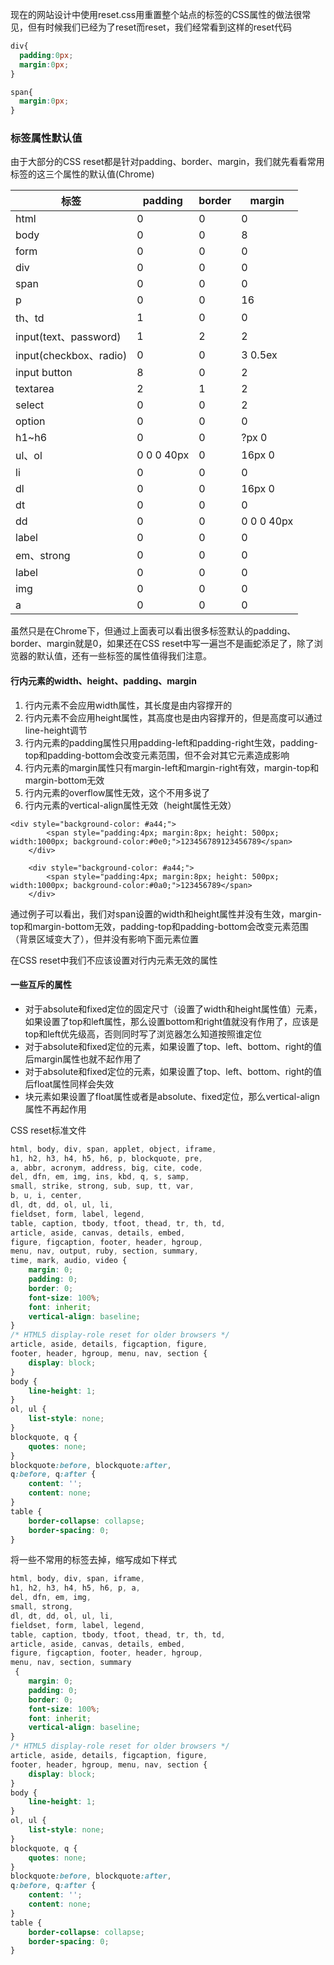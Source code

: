 现在的网站设计中使用reset.css用重置整个站点的标签的CSS属性的做法很常见，但有时候我们已经为了reset而reset，我们经常看到这样的reset代码

```css
div{
  padding:0px;
  margin:0px;
}

span{
  margin:0px;   
}
```

### 标签属性默认值

由于大部分的CSS reset都是针对padding、border、margin，我们就先看看常用标签的这三个属性的默认值(Chrome)

| **标签**               | **padding** | **border** | **margin** |
| ---------------------- | ----------- | ---------- | ---------- |
| html                   | 0           | 0          | 0          |
| body                   | 0           | 0          | 8          |
| form                   | 0           | 0          | 0          |
| div                    | 0           | 0          | 0          |
| span                   | 0           | 0          | 0          |
| p                      | 0           | 0          | 16         |
| th、td                 | 1           | 0          | 0          |
| input(text、password)  | 1           | 2          | 2          |
| input(checkbox、radio) | 0           | 0          | 3 0.5ex    |
| input button           | 8           | 0          | 2          |
| textarea               | 2           | 1          | 2          |
| select                 | 0           | 0          | 2          |
| option                 | 0           | 0          | 0          |
| h1~h6                  | 0           | 0          | ?px 0      |
| ul、ol                 | 0 0 0 40px  | 0          | 16px 0     |
| li                     | 0           | 0          | 0          |
| dl                     | 0           | 0          | 16px 0     |
| dt                     | 0           | 0          | 0          |
| dd                     | 0           | 0          | 0 0 0 40px |
| label                  | 0           | 0          | 0          |
| em、strong             | 0           | 0          | 0          |
| label                  | 0           | 0          | 0          |
| img                    | 0           | 0          | 0          |
| a                      | 0           | 0          | 0          |

虽然只是在Chrome下，但通过上面表可以看出很多标签默认的padding、border、margin就是0，如果还在CSS reset中写一遍岂不是画蛇添足了，除了浏览器的默认值，还有一些标签的属性值得我们注意。

#### 行内元素的width、height、padding、margin

1. 行内元素不会应用width属性，其长度是由内容撑开的
2. 行内元素不会应用height属性，其高度也是由内容撑开的，但是高度可以通过line-height调节
3. 行内元素的padding属性只用padding-left和padding-right生效，padding-top和padding-bottom会改变元素范围，但不会对其它元素造成影响
4. 行内元素的margin属性只有margin-left和margin-right有效，margin-top和margin-bottom无效
5. 行内元素的overflow属性无效，这个不用多说了
6. 行内元素的vertical-align属性无效（height属性无效）

```
<div style="background-color: #a44;">
        <span style="padding:4px; margin:8px; height: 500px; width:1000px; background-color:#0e0;">123456789123456789</span>
    </div>

    <div style="background-color: #a44;">
        <span style="padding:4px; margin:8px; height: 500px; width:1000px; background-color:#0a0;">123456789</span>
    </div>
```

通过例子可以看出，我们对span设置的width和height属性并没有生效，margin-top和margin-bottom无效，padding-top和padding-bottom会改变元素范围（背景区域变大了），但并没有影响下面元素位置

在CSS reset中我们不应该设置对行内元素无效的属性

#### 一些互斥的属性

- 对于absolute和fixed定位的固定尺寸（设置了width和height属性值）元素，如果设置了top和left属性，那么设置bottom和right值就没有作用了，应该是top和left优先级高，否则同时写了浏览器怎么知道按照谁定位
- 对于absolute和fixed定位的元素，如果设置了top、left、bottom、right的值后margin属性也就不起作用了
- 对于absolute和fixed定位的元素，如果设置了top、left、bottom、right的值后float属性同样会失效
- 块元素如果设置了float属性或者是absolute、fixed定位，那么vertical-align属性不再起作用 



CSS reset标准文件

```css
html, body, div, span, applet, object, iframe,
h1, h2, h3, h4, h5, h6, p, blockquote, pre,
a, abbr, acronym, address, big, cite, code,
del, dfn, em, img, ins, kbd, q, s, samp,
small, strike, strong, sub, sup, tt, var,
b, u, i, center,
dl, dt, dd, ol, ul, li,
fieldset, form, label, legend,
table, caption, tbody, tfoot, thead, tr, th, td,
article, aside, canvas, details, embed, 
figure, figcaption, footer, header, hgroup, 
menu, nav, output, ruby, section, summary,
time, mark, audio, video {
    margin: 0;
    padding: 0;
    border: 0;
    font-size: 100%;
    font: inherit;
    vertical-align: baseline;
}
/* HTML5 display-role reset for older browsers */
article, aside, details, figcaption, figure, 
footer, header, hgroup, menu, nav, section {
    display: block;
}
body {
    line-height: 1;
}
ol, ul {
    list-style: none;
}
blockquote, q {
    quotes: none;
}
blockquote:before, blockquote:after,
q:before, q:after {
    content: '';
    content: none;
}
table {
    border-collapse: collapse;
    border-spacing: 0;
}
```

将一些不常用的标签去掉，缩写成如下样式

```css
html, body, div, span, iframe,
h1, h2, h3, h4, h5, h6, p, a, 
del, dfn, em, img,
small, strong,
dl, dt, dd, ol, ul, li,
fieldset, form, label, legend,
table, caption, tbody, tfoot, thead, tr, th, td,
article, aside, canvas, details, embed, 
figure, figcaption, footer, header, hgroup, 
menu, nav, section, summary
 {
    margin: 0;
    padding: 0;
    border: 0;
    font-size: 100%;
    font: inherit;
    vertical-align: baseline;
}
/* HTML5 display-role reset for older browsers */
article, aside, details, figcaption, figure, 
footer, header, hgroup, menu, nav, section {
    display: block;
}
body {
    line-height: 1;
}
ol, ul {
    list-style: none;
}
blockquote, q {
    quotes: none;
}
blockquote:before, blockquote:after,
q:before, q:after {
    content: '';
    content: none;
}
table {
    border-collapse: collapse;
    border-spacing: 0;
}
```





























